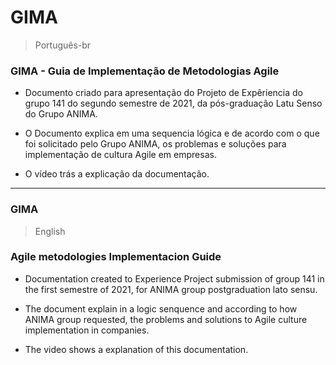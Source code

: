 # GIMA
> Português-br
### GIMA - Guia de Implementação de Metodologias Agile

- Documento criado para apresentação do Projeto de Expêriencia do grupo 141 do segundo semestre de 2021, da pós-graduação Latu Senso do Grupo ANIMA.

- O Documento explica em uma sequencia lógica e de acordo com o que foi solicitado pelo Grupo ANIMA, os problemas e soluções para implementação de cultura Agile em      empresas.

- O vídeo trás a explicação da documentação.
<hr>

### GIMA
> English
### Agile metodologies Implementacion Guide

- Documentation created to Experience Project submission of group 141 in the first semestre of 2021, for ANIMA group postgraduation lato sensu.

- The document explain in a logic senquence and according to how ANIMA group requested, the problems and solutions to Agile culture implementation in companies.

- The video shows a explanation of this documentation.
